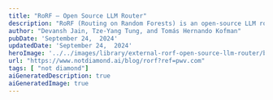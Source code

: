 ```yaml
---
title: "RoRF – Open Source LLM Router"
description: "RoRF (Routing on Random Forests) is an open-source LLM router that efficiently directs prompts between pairs of large language models using a Random Forest Classifier trained on evaluation data and prompt embeddings. This lightweight yet powerful tool includes six pre-trained routers for various model pairs including GPT-4o, Claude 3.5 Sonnet, and Llama 3.1 variants, offering a more cost-effective solution compared to using individual models while outperforming other open-source router architectures."
author: "Devansh Jain, Tze-Yang Tung, and Tomás Hernando Kofman"
pubDate: 'September 24,  2024'
updatedDate: 'September 24,  2024'
heroImage: '../../images/library/external-rorf-open-source-llm-router/banner_16_9-1-20250912-150746.png'
url: "https://www.notdiamond.ai/blog/rorf?ref=pwv.com"
tags: [ "not diamond"]
aiGeneratedDescription: true
aiGeneratedImage: true
---
```


